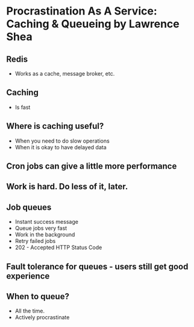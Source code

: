 # Procrastination As A Service: Caching & Queueing by Lawrence Shea

## Redis

* Works as a cache, message broker, etc.

## Caching

* Is fast

## Where is caching useful?

* When you need to do slow operations
* When it is okay to have delayed data

## Cron jobs can give a little more performance

## Work is hard. Do less of it, later.

## Job queues
* Instant success message
* Queue jobs very fast
* Work in the background
* Retry failed jobs
* 202 - Accepted HTTP Status Code

## Fault tolerance for queues - users still get good experience

## When to queue?
* All the time. 
* Actively procrastinate
